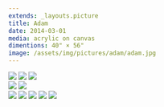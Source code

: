 ```yaml
---
extends: _layouts.picture
title: Adam
date: 2014-03-01
media: acrylic on canvas
dimentions: 40" × 56"
image: /assets/img/pictures/adam/adam.jpg
---
```


<div class="grid gap-px grid-cols-6">
    <img class="col-span-2" src="/assets/img/pictures/adam/adam-detail-01.jpg">
    <img class="col-span-2" src="/assets/img/pictures/adam/adam-detail-02.jpg">
    <img class="col-span-2" src="/assets/img/pictures/adam/adam-detail-03.jpg">
    <div class="col-span-2 grid gap-px">
        <img src="/assets/img/pictures/adam/adam-detail-04.jpg">
        <img src="/assets/img/pictures/adam/adam-detail-07.jpg">
    </div>
    <img class="col-span-4" src="/assets/img/pictures/adam/adam-detail-06.jpg">
    <img class="col-span-2" src="/assets/img/pictures/adam/adam-detail-05.jpg">
    <img class="col-span-2" src="/assets/img/pictures/adam/adam-detail-08.jpg">
    <img class="col-span-2" src="/assets/img/pictures/adam/adam-detail-09.jpg">
    <img class="col-span-6" src="/assets/img/pictures/adam/adam-detail-10.jpg">
</div>
